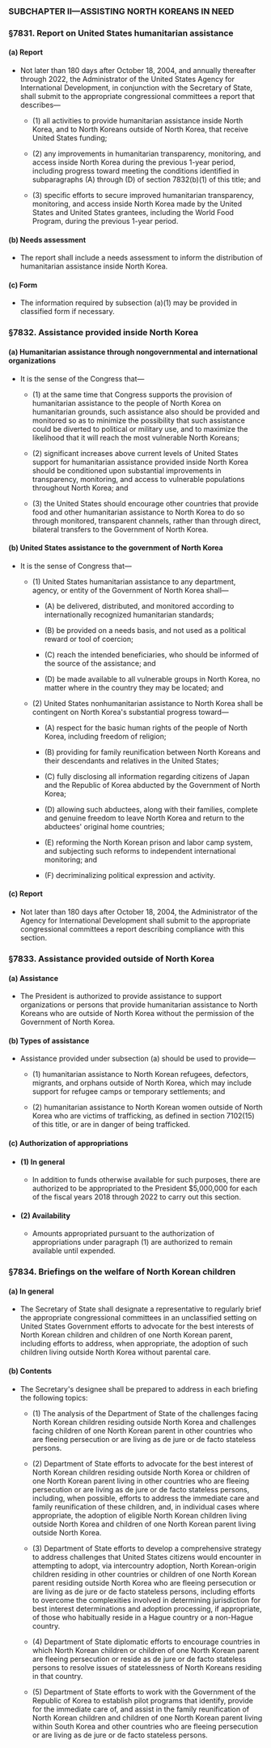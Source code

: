 ### SUBCHAPTER II—ASSISTING NORTH KOREANS IN NEED

### §7831. Report on United States humanitarian assistance
#### (a) Report
* Not later than 180 days after October 18, 2004, and annually thereafter through 2022, the Administrator of the United States Agency for International Development, in conjunction with the Secretary of State, shall submit to the appropriate congressional committees a report that describes—

  * (1) all activities to provide humanitarian assistance inside North Korea, and to North Koreans outside of North Korea, that receive United States funding;

  * (2) any improvements in humanitarian transparency, monitoring, and access inside North Korea during the previous 1-year period, including progress toward meeting the conditions identified in subparagraphs (A) through (D) of section 7832(b)(1) of this title; and

  * (3) specific efforts to secure improved humanitarian transparency, monitoring, and access inside North Korea made by the United States and United States grantees, including the World Food Program, during the previous 1-year period.

#### (b) Needs assessment
* The report shall include a needs assessment to inform the distribution of humanitarian assistance inside North Korea.

#### (c) Form
* The information required by subsection (a)(1) may be provided in classified form if necessary.

### §7832. Assistance provided inside North Korea
#### (a) Humanitarian assistance through nongovernmental and international organizations
* It is the sense of the Congress that—

  * (1) at the same time that Congress supports the provision of humanitarian assistance to the people of North Korea on humanitarian grounds, such assistance also should be provided and monitored so as to minimize the possibility that such assistance could be diverted to political or military use, and to maximize the likelihood that it will reach the most vulnerable North Koreans;

  * (2) significant increases above current levels of United States support for humanitarian assistance provided inside North Korea should be conditioned upon substantial improvements in transparency, monitoring, and access to vulnerable populations throughout North Korea; and

  * (3) the United States should encourage other countries that provide food and other humanitarian assistance to North Korea to do so through monitored, transparent channels, rather than through direct, bilateral transfers to the Government of North Korea.

#### (b) United States assistance to the government of North Korea
* It is the sense of Congress that—

  * (1) United States humanitarian assistance to any department, agency, or entity of the Government of North Korea shall—

    * (A) be delivered, distributed, and monitored according to internationally recognized humanitarian standards;

    * (B) be provided on a needs basis, and not used as a political reward or tool of coercion;

    * (C) reach the intended beneficiaries, who should be informed of the source of the assistance; and

    * (D) be made available to all vulnerable groups in North Korea, no matter where in the country they may be located; and


  * (2) United States nonhumanitarian assistance to North Korea shall be contingent on North Korea's substantial progress toward—

    * (A) respect for the basic human rights of the people of North Korea, including freedom of religion;

    * (B) providing for family reunification between North Koreans and their descendants and relatives in the United States;

    * (C) fully disclosing all information regarding citizens of Japan and the Republic of Korea abducted by the Government of North Korea;

    * (D) allowing such abductees, along with their families, complete and genuine freedom to leave North Korea and return to the abductees' original home countries;

    * (E) reforming the North Korean prison and labor camp system, and subjecting such reforms to independent international monitoring; and

    * (F) decriminalizing political expression and activity.

#### (c) Report
* Not later than 180 days after October 18, 2004, the Administrator of the Agency for International Development shall submit to the appropriate congressional committees a report describing compliance with this section.

### §7833. Assistance provided outside of North Korea
#### (a) Assistance
* The President is authorized to provide assistance to support organizations or persons that provide humanitarian assistance to North Koreans who are outside of North Korea without the permission of the Government of North Korea.

#### (b) Types of assistance
* Assistance provided under subsection (a) should be used to provide—

  * (1) humanitarian assistance to North Korean refugees, defectors, migrants, and orphans outside of North Korea, which may include support for refugee camps or temporary settlements; and

  * (2) humanitarian assistance to North Korean women outside of North Korea who are victims of trafficking, as defined in section 7102(15) of this title, or are in danger of being trafficked.

#### (c) Authorization of appropriations
* #### (1) In general
  * In addition to funds otherwise available for such purposes, there are authorized to be appropriated to the President $5,000,000 for each of the fiscal years 2018 through 2022 to carry out this section.

* #### (2) Availability
  * Amounts appropriated pursuant to the authorization of appropriations under paragraph (1) are authorized to remain available until expended.

### §7834. Briefings on the welfare of North Korean children
#### (a) In general
* The Secretary of State shall designate a representative to regularly brief the appropriate congressional committees in an unclassified setting on United States Government efforts to advocate for the best interests of North Korean children and children of one North Korean parent, including efforts to address, when appropriate, the adoption of such children living outside North Korea without parental care.

#### (b) Contents
* The Secretary's designee shall be prepared to address in each briefing the following topics:

  * (1) The analysis of the Department of State of the challenges facing North Korean children residing outside North Korea and challenges facing children of one North Korean parent in other countries who are fleeing persecution or are living as de jure or de facto stateless persons.

  * (2) Department of State efforts to advocate for the best interest of North Korean children residing outside North Korea or children of one North Korean parent living in other countries who are fleeing persecution or are living as de jure or de facto stateless persons, including, when possible, efforts to address the immediate care and family reunification of these children, and, in individual cases where appropriate, the adoption of eligible North Korean children living outside North Korea and children of one North Korean parent living outside North Korea.

  * (3) Department of State efforts to develop a comprehensive strategy to address challenges that United States citizens would encounter in attempting to adopt, via intercountry adoption, North Korean-origin children residing in other countries or children of one North Korean parent residing outside North Korea who are fleeing persecution or are living as de jure or de facto stateless persons, including efforts to overcome the complexities involved in determining jurisdiction for best interest determinations and adoption processing, if appropriate, of those who habitually reside in a Hague country or a non-Hague country.

  * (4) Department of State diplomatic efforts to encourage countries in which North Korean children or children of one North Korean parent are fleeing persecution or reside as de jure or de facto stateless persons to resolve issues of statelessness of North Koreans residing in that country.

  * (5) Department of State efforts to work with the Government of the Republic of Korea to establish pilot programs that identify, provide for the immediate care of, and assist in the family reunification of North Korean children and children of one North Korean parent living within South Korea and other countries who are fleeing persecution or are living as de jure or de facto stateless persons.